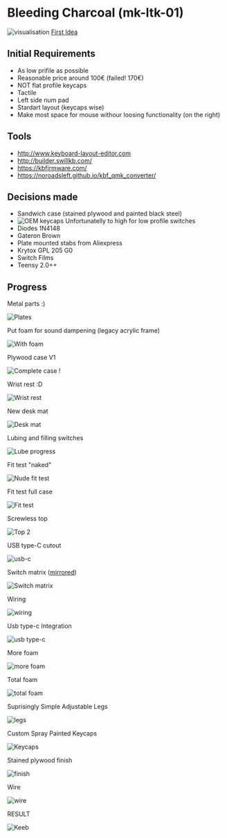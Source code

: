 # Bleeding Charcoal (mk-ltk-01)

![visualisation](./images/mk-ltk-01-bleeding-charcoal.png)
[First Idea](./images/mk-ltk-01.png)

## Initial Requirements
* As low prifile as possible
* Reasonable price around 100€ (failed! 170€)
* NOT flat profile keycaps
* Tactile
* Left side num pad
* Stardart layout (keycaps wise)
* Make most space for mouse withour loosing functionality (on the right)

## Tools
* http://www.keyboard-layout-editor.com
* http://builder.swillkb.com/
* https://kbfirmware.com/
* https://noroadsleft.github.io/kbf_qmk_converter/

## Decisions made
* Sandwich case (stained plywood and painted black steel)
* ![OEM keycaps](./images/keycaps.png) 
  Unfortunatelly to high for low profile switches
* Diodes 1N4148
* Gateron Brown
* Plate mounted stabs from Aliexpress
* Krytox GPL 205 G0
* Switch Films
* Teensy 2.0++

## Progress


Metal parts :) 

![Plates](./images/plate-and-bottom.jpg)


Put foam for sound dampening (legacy acrylic frame)

![With foam](./images/with-foam.jpg)


Plywood case V1

![Complete case !](./images/complete-case-1.jpg)


Wrist rest :D 

![Wrist rest](./images/wrist-rest.jpg)


New desk mat

![Desk mat](./images/desk-mat.jpg)


Lubing and filling switches

![Lube progress](./images/lube-progress.jpg)


Fit test "naked"

![Nude fit test](./images/test-fit-01.jpg)


Fit test full case

![Fit test](./images/fit-test-02.jpg)


Screwless top

![Top 2](./images/top-2.jpg)


USB type-C cutout

![usb-c](./images/usb-c.jpg)


Switch matrix ([mirrored](./images/switch-matrix-mirror.png))

![Switch matrix](./images/switch-matrix.png)


Wiring

![wiring](./images/wiring.jpg)


Usb type-c Integration

![usb type-c](./images/usb-c-integration.jpg)


More foam

![more foam](./images/more-foam.jpg)


Total foam

![total foam](./images/how-cramped-it-is.jpg)


Suprisingly Simple Adjustable Legs

![legs](./images/legs.jpg)


Custom Spray Painted Keycaps

![Keycaps](./images/custom-keycaps.jpg)


Stained plywood finish

![finish](./images/stained-plywood.jpg)


Wire

![wire](./images/wire.jpg)


RESULT

![Keeb](./bleeding-charcoal.jpg)